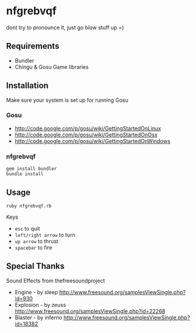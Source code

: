 nfgrebvqf
=========

dont try to pronounce it, just go blow stuff up =)

Requirements
------------

* Bundler
* Chingu & Gosu Game libraries

Installation
------------

Make sure your system is set up for running Gosu

### Gosu

* http://code.google.com/p/gosu/wiki/GettingStartedOnLinux
* http://code.google.com/p/gosu/wiki/GettingStartedOnOsx
* http://code.google.com/p/gosu/wiki/GettingStartedOnWindows

### nfgrebvqf

    gem install bundler
    bundle install

Usage
-----

    ruby nfgrebvqf.rb

Keys
*  `esc` to quit
* `left/right arrow` to turn
* `up arrow` to thrust
* `spacebar` to fire
    

Special Thanks
--------------
Sound Effects from thefreesoundproject

* Engine - by sleep http://www.freesound.org/samplesViewSingle.php?id=930
* Explosion - by zeuss http://www.freesound.org/samplesViewSingle.php?id=22268
* Blaster - by inferno http://www.freesound.org/samplesViewSingle.php?id=18382
